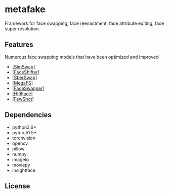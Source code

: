 # metafake
Framework for face swapping, face reenactment, face attribute editing, face super resolution.

## Features
Numerous face swapping models that have been optimized and improved 
- [[SimSwap]](https://github.com/neuralchen/SimSwap)
- [[FaceShifter]](https://github.com/ocastan/FaceShifter)
- [[SberSwap]](https://github.com/ai-forever/sber-swap)
- [[MegaFS]](https://github.com/zyainfal/One-Shot-Face-Swapping-on-Megapixels)
- [[FaceSwapper]](https://github.com/liqi-casia/FaceSwapper)
- [[HifiFace]](https://github.com/mindslab-ai/hififace)
- [[FewShot]]()

## Dependencies
- python3.6+
- pytorch1.5+
- torchvision
- opencv
- pillow
- numpy
- imageio
- moviepy
- insightface

## License
